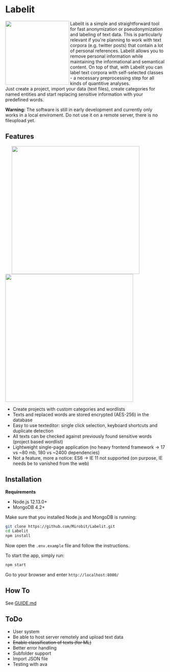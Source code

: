# Labelit

<img align="left" height="200" src="https://raw.githubusercontent.com/Mirobit/Labelit/master/frontend/assets/images/logo.svg">Labelit is a simple and straightforward tool for fast anonymization or pseudonymization and labeling of text data. This is particularly relevant if you're planning to work with text corpora (e.g. twitter posts) that contain a lot of personal references. Labelit allows you to remove personal information while maintaining the informational and semantical content. On top of that, with Labelit you can label text corpora with self-selected classes - a necessary preprocessing step for all kinds of quantitive analyses.   
Just create a project, import your data (text files), create categories for named entities and start replacing sensitive information with your predefined words.

**Warning:** The software is still in early development and currently only works in a local enviroment. Do not use it on a remote server, there is no fileupload yet.



## Features

<img src="https://i.imgur.com/JduLdHt.png" width="400" style="margin-left: 20px"> <img src="https://i.imgur.com/zE1ChFB.png" width="400">

- Create projects with custom categories and wordlists
- Texts and replaced words are stored encrypted (AES-256) in the database
- Easy to use texteditor: single click selection, keyboard shortcuts and duplicate detection
- All texts can be checked against previously found sensitive words (project based wordlist)
- Lightweight single-page application (no heavy frontend framework -> 17 vs ~80 mb, 180 vs ~2400 dependencies)
- Not a feature, more a notice: ES6 -> IE 11 not supported (on purpose, IE needs be to vanished from the web)

## Installation

**Requirements**

- Node.js 12.13.0+
- MongoDB 4.2+

Make sure that you installed Node.js and MongoDB is running:

```bash
git clone https://github.com/Mirobit/Labelit.git
cd Labelit
npm install
```

Now open the `.env.example` file and follow the instructions.

To start the app, simply run:

```bash
npm start
```

Go to your browser and enter `http://localhost:8000/`

## How To

See [GUIDE.md](https://github.com/Mirobit/Labelit/blob/master/GUIDE.md)

## ToDo

- User system
- Be able to host server remotely and upload text data
- ~~Enable classification of texts (for ML)~~
- Better error handling
- Subfolder support
- Import JSON file
- Testing with ava
